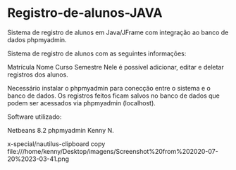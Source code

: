 # Registro-de-alunos-JAVA

Sistema de registro de alunos em Java/JFrame com integração ao banco de dados phpmyadmin.

Sistema de registro de alunos com as seguintes informações:

Matrícula
Nome
Curso
Semestre
Nele é possível adicionar, editar e deletar registros dos alunos.

Necessário instalar o phpmyadmin para conecção entre o sistema e o banco de dados. Os registros feitos ficam salvos no banco de dados que podem ser acessados via phpmyadmin (localhost).

Software utilizado:

Netbeans 8.2
phpmyadmin
Kenny N.


x-special/nautilus-clipboard
copy
file:///home/kenny/Desktop/imagens/Screenshot%20from%202020-07-20%2023-03-41.png

